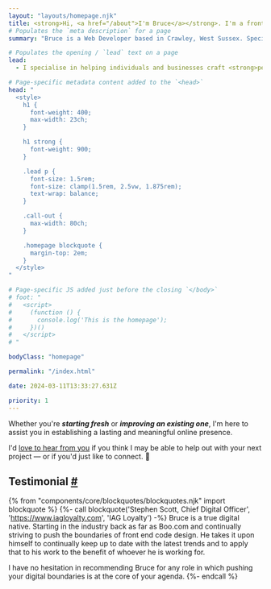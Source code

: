 ```yaml
---
layout: "layouts/homepage.njk"
title: <strong>Hi, <a href="/about">I'm Bruce</a></strong>. I'm a frontend web developer and ui engineer.
# Populates the `meta description` for a page
summary: "Bruce is a Web Developer based in Crawley, West Sussex. Specialising in crafting performant, user-friendly, responsive, and resilient websites for individuals, businesses, and non-profit organisations. Build from scratch or update your site for a lasting online presence."

# Populates the opening / `lead` text on a page
lead:
  - I specialise in helping individuals and businesses craft <strong>performant</strong>, <strong>user-friendly</strong>, <strong>responsive</strong>, <strong>accessible</strong>, and <strong>resilient websites</strong>.

# Page-specific metadata content added to the `<head>`
head: "
  <style>
    h1 {
      font-weight: 400;
      max-width: 23ch;
    }

    h1 strong {
      font-weight: 900;
    }

    .lead p {
      font-size: 1.5rem;
      font-size: clamp(1.5rem, 2.5vw, 1.875rem);
      text-wrap: balance;
    }

    .call-out {
      max-width: 80ch;
    }

    .homepage blockquote {
      margin-top: 2em;
    }
  </style>
"

# Page-specific JS added just before the closing `</body>`
# foot: "
#   <script>
#     (function () {
#       console.log('This is the homepage');
#     })()
#   </script>
# "

bodyClass: "homepage"

permalink: "/index.html"

date: 2024-03-11T13:33:27.631Z

priority: 1
---
```


<div class="call-out | flow">
  <p>Whether you're <em><strong>starting fresh</strong></em> or <em><strong>improving an existing one</strong></em>, I'm here to assist you in establishing a lasting and meaningful online presence.</p>
  <p>I'd <a href="/contact">love to hear from you</a> if you think I may be able to help out with your next project &mdash; or if you'd just like to connect. 👋</p>
</div>

<h2 id="testimonial" tabindex="-1" class="visually-hidden">Testimonial <a class="header-anchor" href="#testimonial">#</a></h2>

{% from "components/core/blockquotes/blockquotes.njk" import blockquote %}
{%- call blockquote('Stephen Scott, Chief Digital Officer', 'https://www.iagloyalty.com', 'IAG Loyalty') -%}
  Bruce is a true digital native. Starting in the industry back as far as Boo.com and continually striving to push the boundaries of front end code design. He takes it upon himself to continually keep up to date with the latest trends and to apply that to his work to the benefit of whoever he is working for.

  I have no hesitation in recommending Bruce for any role in which pushing your digital boundaries is at the core of your agenda.
{%- endcall %}
